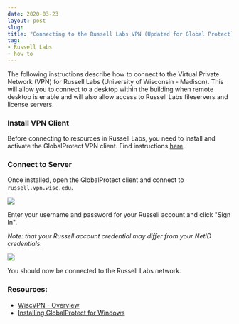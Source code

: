 ```yaml
---
date: 2020-03-23
layout: post
slug: 
title: "Connecting to the Russell Labs VPN (Updated for Global Protect)"
tag:
- Russell Labs
- how to
---
```


The following instructions describe how to connect to the Virtual Private Network (VPN) for Russell Labs (University of Wisconsin - Madison). This will allow you to connect to a desktop within the building when remote desktop is enable and will also allow access to Russell Labs fileservers and license servers.

### Install VPN Client
Before connecting to resources in Russell Labs, you need to install and activate the GlobalProtect VPN client. Find instructions [here](https://kb.wisc.edu/helpdesk/page.php?id=90370).

### Connect to Server

Once installed, open the GlobalProtect client and connect to ```russell.vpn.wisc.edu```.

[![](/blog/assets/img/posts/2020-03-23-1005.png)](/blog/assets/img/posts/2020-03-23-1005.png)

Enter your username and password for your Russell account and click "Sign In".

_Note: that your Russell account credential may differ from your NetID credentials._

[![](/blog/assets/img/posts/2020-03-23-1006.png)](/blog/assets/img/posts/2020-03-23-1006.png)

You should now be connected to the Russell Labs network.

### Resources:
- [WiscVPN - Overview](https://kb.wisc.edu/helpdesk/page.php?id=90370)
- [Installing GlobalProtect for Windows](https://kb.wisc.edu/helpdesk/page.php?id=91915)